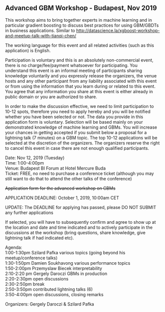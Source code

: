 ## Advanced GBM Workshop - Budapest, Nov 2019

This workshop aims to bring together experts in machine learning and in particular gradient boosting to discuss best practices for using GBM/GBDTs in business applications. Similar to http://datascience.la/xgboost-workshop-and-meetup-talk-with-tianqi-chen/

The working language for this event and all related activities (such as this application) is English. 

Participation is voluntary and this is an absolutely non-commercial event, there is no charge/fee/payment whatsoever for participating. You understand this event is an informal meeting of participants sharing knowledge voluntarily and you expressly release the organizers, the venue hosts and any other participant from any liability associated with this event or from using the information that you learn during or related to this event. You agree that any information you share at this event is either already in public domain or you are authorized to share. 

In order to make the discussion effective, we need to limit participation to 10-12 spots, therefore you need to apply hereby and you will be notified whether you have been selected or not. The data you provide in this application form is voluntary. Selection will be based mainly on your demonstrated knowledge of machine learning and GBMs. You will increase your chances in getting accepted if you submit below a proposal for a lightning talk (7 minutes) on a GBM topic. The top 10-12 applications will be selected at the discretion of the organizers. The organizers reserve the right to cancel this event in case there are not enough qualified participants.

Date: Nov 12, 2019 (Tuesday) <br>
Time: 1:00-4:00pm <br>
Venue: Budapest BI Forum at Hotel Mercure Buda <br>
Ticket: FREE, no need to purchase a conference ticket (although you may still want to do that to attend the other talks of the conference)

~~Application form for the advanced workshop on GBMs~~

APPLICATION DEADLINE: October 1, 2019, 10:00am CET

UPDATE: The DEADLINE for applying has passed, please DO NOT SUBMIT any further applications

If selected, you will have to subsequently confirm and agree to show up at the location and date and time indicated and to actively participate in the discussions at the workshop (bring questions, share knowledge, give lightning talk if had indicated etc).

Agenda: <br>
1:00-1:30pm Szilard Pafka various topics (going beyond his meetup/conference talks) <br>
1:30-1:50pm Damien Soukhavong various performance topics <br>
1:50-2:00pm Przemyslaw Biecek interpretability <br>
2:10-2:20 pm Gergely Daroczi GBMs in production <br>
2:20-2:30pm open discussions <br>
2:30-2:50pm break <br>
2:50-3:50pm contributed lightning talks (6) <br>
3:50-4:00pm open discussions, closing remarks 

Organizers: Gergely Daroczi & Szilard Pafka
